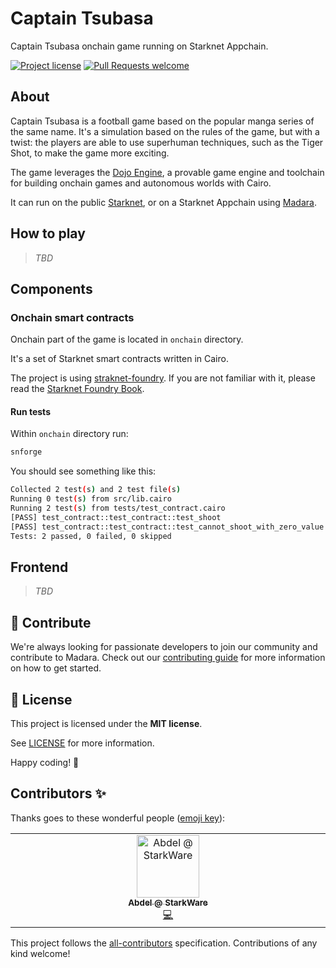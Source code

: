 # Captain Tsubasa

Captain Tsubasa onchain game running on Starknet Appchain.

[![Project license](https://img.shields.io/github/license/keep-starknet-strange/captain-tsubasa.svg?style=flat-square)](LICENSE)
[![Pull Requests welcome](https://img.shields.io/badge/PRs-welcome-ff69b4.svg?style=flat-square)](https://github.com/keep-starknet-strange/captain-tsubasa/issues?q=is%3Aissue+is%3Aopen+label%3A%22help+wanted%22)

## About

Captain Tsubasa is a football game based on the popular manga series of the same name. It's a simulation based on the rules of the game, but with a twist: the players are able to use superhuman techniques, such as the Tiger Shot, to make the game more exciting.

The game leverages the [Dojo Engine](https://dojoengine.org/), a provable game engine and toolchain for building onchain games and autonomous worlds with Cairo.

It can run on the public [Starknet](https://www.starknet.io/), or on a Starknet Appchain using [Madara](https://github.com/keep-starknet-strange/madara).

## How to play

> *TBD*

## Components

### Onchain smart contracts

Onchain part of the game is located in `onchain` directory.

It's a set of Starknet smart contracts written in Cairo.

The project is using [straknet-foundry](https://github.com/foundry-rs/starknet-foundry). If you are not familiar with it, please read the [Starknet Foundry Book](https://foundry-rs.github.io/starknet-foundry/).

#### Run tests

Within `onchain` directory run:

```bash
snforge
```

You should see something like this:

```bash
Collected 2 test(s) and 2 test file(s)
Running 0 test(s) from src/lib.cairo
Running 2 test(s) from tests/test_contract.cairo
[PASS] test_contract::test_contract::test_shoot
[PASS] test_contract::test_contract::test_cannot_shoot_with_zero_value
Tests: 2 passed, 0 failed, 0 skipped
```

## Frontend

> *TBD*

## 🤝 Contribute

We're always looking for passionate developers to join our community and
contribute to Madara. Check out our [contributing guide](./docs/CONTRIBUTING.md)
for more information on how to get started.

## 📖 License

This project is licensed under the **MIT license**.

See [LICENSE](LICENSE) for more information.

Happy coding! 🎉

## Contributors ✨

Thanks goes to these wonderful people ([emoji key](https://allcontributors.org/docs/en/emoji-key)):

<!-- ALL-CONTRIBUTORS-LIST:START - Do not remove or modify this section -->
<!-- prettier-ignore-start -->
<!-- markdownlint-disable -->
<table>
  <tbody>
    <tr>
      <td align="center" valign="top" width="14.28%"><a href="https://github.com/abdelhamidbakhta"><img src="https://avatars.githubusercontent.com/u/45264458?v=4?s=100" width="100px;" alt="Abdel @ StarkWare "/><br /><sub><b>Abdel @ StarkWare </b></sub></a><br /><a href="https://github.com/keep-starknet-strange/captain-tsubasa/commits?author=abdelhamidbakhta" title="Code">💻</a></td>
    </tr>
  </tbody>
</table>

<!-- markdownlint-restore -->
<!-- prettier-ignore-end -->

<!-- ALL-CONTRIBUTORS-LIST:END -->

This project follows the [all-contributors](https://github.com/all-contributors/all-contributors) specification. Contributions of any kind welcome!